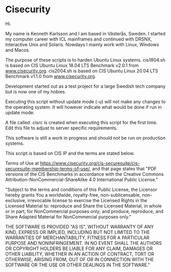 # Cisecurity

Hi.

My name is Kenneth Karlsson and I am based in Västerås, Sweden.
I started my computer career with ICL mainframes and continued with DRSNX, Interactive Unix and Solaris.
Nowdays I mainly work with Linux, Windows and Macos.

The purpose of these scripts is to harden Ubuntu Linux systems.
cis1804.sh is based on CIS Ubuntu Linux 18.04 LTS Benchmark v2.0.1 from www.cisecurity.org.
cis2004.sh is based on CIS Ubuntu Linux 20.04 LTS Benchmark v1.1.0 from www.cisecurity.org.

Development started out as a test project for a large Swedish tech company but is now one of my hobies.

Executing this script without update mode (-u) will not make any changes to the operating system.
It will however indicate what would be done if run in update mode.

A file called .cisrc is created when executing this script for the first time.
Edit this file to adjust to server specific requirements.

This software is still a work in progress and should not be run on production systems.

This script is based on CIS IP and the terms are stated below.

Terms of Use at https://www.cisecurity.org/cis-securesuite/cis-securesuite-membership-terms-of-use/, and that page states that "PDF versions of the CIS Benchmarks in accordance with the Creative Commons Attribution-NonCommercial-ShareAlike 4.0 International Public License."

"Subject to the terms and conditions of this Public License, the Licensor hereby grants You a worldwide, royalty-free, non-sublicensable, non-exclusive, irrevocable license to exercise the Licensed Rights in the Licensed Material to: reproduce and Share the Licensed Material, in whole or in part, for NonCommercial purposes only; and produce, reproduce, and Share Adapted Material for NonCommercial purposes only."


THE SOFTWARE IS PROVIDED "AS IS", WITHOUT WARRANTY OF ANY KIND, EXPRESS OR
IMPLIED, INCLUDING BUT NOT LIMITED TO THE WARRANTIES OF MERCHANTABILITY,
FITNESS FOR A PARTICULAR PURPOSE AND NONINFRINGEMENT. IN NO EVENT SHALL THE
AUTHORS OR COPYRIGHT HOLDERS BE LIABLE FOR ANY CLAIM, DAMAGES OR OTHER
LIABILITY, WHETHER IN AN ACTION OF CONTRACT, TORT OR OTHERWISE, ARISING FROM,
OUT OF OR IN CONNECTION WITH THE SOFTWARE OR THE USE OR OTHER DEALINGS IN THE
SOFTWARE."
